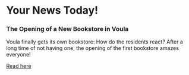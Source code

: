 <h1>Your News Today!</h1>

<h3>The Opening of a New Bookstore in Voula</h3>
Voula finally gets its own bookstore: How do the residents react? After a long time of not having one, the opening of the first bookstore amazes everyone!
<p><a href="/Online_News_Article_Assignment/AnthoulaTarlantezou_OnlineNewsArticleAssignment.html" target="_self">Read here</a></p>
